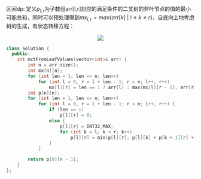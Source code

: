 区间dp: 定义$p_{l,r}$为子数组arr[l,r]对应的满足条件的二叉树的非叶节点的值的最小可能总和，同时可以预处理得到$mx_{l,r}=max\{arr[k] \  | \ l\le k\le r \}$，自底向上地考虑树的生成，有状态转移方程：

<p align="center">
  <img src="https://latex.codecogs.com/svg.image?p_{l,r}=\left\lbrace&space;\begin{matrix}0&space;&space;&&space;if&space;\;&space;r-l&plus;1&space;=1&space;\\\\&space;max\{&space;p_{l,k}&space;&plus;&space;p_{k&plus;1,r}&space;&plus;mx_{l,k}\times&space;mx_{k&plus;1,r}&space;\&space;\;&space;|&space;\;&space;l\le&space;k&space;<&space;r&space;\}&space;&&space;if&space;\;&space;r-l&plus;1>1\end{matrix}\right." />
</p>


```cpp
class Solution {
  public:
    int mctFromLeafValues(vector<int>& arr) {
        int n = arr.size();
        int mx[n][n];
        for (int len = 1; len <= n; len++)
            for (int l = 0, r = l + len - 1; r < n; l++, r++)
                mx[l][r] = len == 1 ? arr[l] : max(mx[l][r - 1], arr[r]);
        int p[n][n];
        for (int len = 1; len <= n; len++)
            for (int l = 0, r = l + len - 1; r < n; l++, r++) {
                if (len == 1)
                    p[l][r] = 0;
                else {
                    p[l][r] = INT32_MAX;
                    for (int k = l; k < r; k++)
                        p[l][r] = min(p[l][r], p[l][k] + p[k + 1][r] + mx[l][k] * mx[k + 1][r]);
                }
            }

        return p[0][n - 1];
    }
};
```